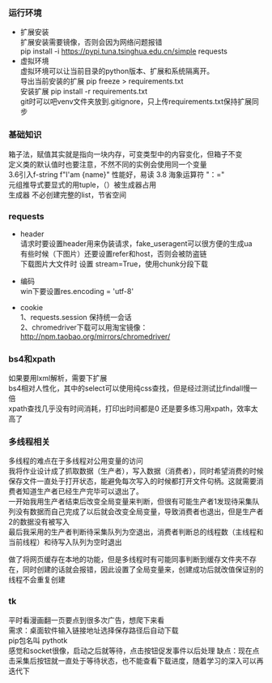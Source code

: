 ### 运行环境
+ 扩展安装  
扩展安装需要镜像，否则会因为网络问题报错  
pip install -i https://pypi.tuna.tsinghua.edu.cn/simple requests
+ 虚拟环境  
虚拟环境可以让当前目录的python版本、扩展和系统隔离开。  
导出当前安装的扩展 pip freeze > requirements.txt  
安装扩展 pip install -r requirements.txt  
git时可以吧venv文件夹放到.gitignore，只上传requirements.txt保持扩展同步


### 基础知识

箱子法，赋值其实就是指向一块内存，可变类型中的内容变化，但箱子不变  
定义类的默认值时也要注意，不然不同的实例会使用同一个变量  
3.6引入f-string  f"I'am {name}" 性能好，易读
3.8 海象运算符  "：="  
元组推导式要显式的用tuple，（）被生成器占用  
生成器 不必创建完整的list，节省空间

### requests
+ header  
请求时要设置header用来伪装请求，fake_useragent可以很方便的生成ua  
有些时候（下图片）还要设置refer和host，否则会被防盗链  
下载图片大文件时  设置 stream=True，使用chunk分段下载

+ 编码  
win下要设置res.encoding = 'utf-8'  
+ cookie   
1、requests.session 保持统一会话  
2、chromedriver下载可以用淘宝镜像：http://npm.taobao.org/mirrors/chromedriver/

### bs4和xpath
如果要用lxml解析，需要下扩展  
bs4相对人性化，其中的select可以使用纯css查找，但是经过测试比findall慢一倍  
xpath查找几乎没有时间消耗，打印出时间都是0 还是要多练习用xpath，效率太高了

### 多线程相关 
多线程的难点在于多线程对公用变量的访问  
我将作业设计成了抓取数据（生产者），写入数据（消费者），同时希望消费的时候保存文件一直处于打开状态，能避免每次写入的时候都打开文件句柄。这就需要消费者知道生产者已经生产完毕可以退出了。  
一开始我用生产者结束后改变全局变量来判断，但很有可能生产者1发现待采集队列没有数据而自己完成了以后就会改变全局变量，导致消费者也退出，但是生产者2的数据没有被写入  
最后我采用的生产者判断待采集队列为空退出，消费者判断总的线程数（主线程和当前线程）和待写入队列为空时退出  

做了将网页缓存在本地的功能，但是多线程时有可能同事判断到缓存文件夹不存在，同时创建的话就会报错，因此设置了全局变量来，创建成功后就改值保证别的线程不会重复创建


### tk
平时看漫画翻一页要点到很多次广告，想爬下来看  
需求：桌面软件输入链接地址选择保存路径后自动下载  
pip包名叫 pythotk  
感觉和socket很像，启动之后就等待，点击按钮促发事件以后处理
缺点：现在点击采集后按钮就一直处于等待状态，也不能查看下载进度，随着学习的深入可以再迭代下